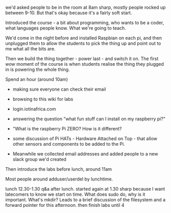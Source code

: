 we'd asked people to be in the room at 8am sharp, mostly people rocked up between 9-10. But that's okay because it's a fairly soft start.

Introduced the course - a bit about programming, who wants to be a coder, what languages people know. What we're going to teach.

We'd come in the night before and installed Raspbian on each pi, and then unplugged them to allow the students to pick the thing up and point out to me what all the bits are.

Then we build the thing together - power last - and switch it on. The first *wow* moment of the course is when students realise the thing they plugged in is powering the whole thing.

Spend an hour (around 10am)
* making sure everyone can check their email
* browsing to this wiki for labs
* login.iotinafrica.com
* answering the question "what fun stuff can I install on my raspberry pi?"
* "What is the raspberry Pi ZERO? How is it different?

* some discussion of Pi HATs - Hardware Attached on Top - that allow other sensors and components to be added to the Pi.
* Meanwhile we collected email addresses and added people to a new slack group we'd created

Then introduce the labs before lunch, around 11am

Most people around adduser/userdel by lunchtime.

lunch 12.30-1.30
q&a after lunch. started again at 1.30 sharp because I want latecomers to know we start on time. What does sudo do, why is it important. What's mkdir? Leads to a brief discussion of the filesystem and a forward pointer for this afternoon.
then finish labs until 4
